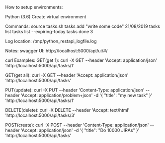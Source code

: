 How to setup environments:

Python (3.6)
Create virtual environment 


Commands:
source tasks.sh
tasks add "write some code" 21/08/2019
tasks list
tasks list --expiring-today
tasks done 3


Log location:
/tmp/python_restapi_logfile.log

Notes:
swagger UI:
http://localhost:5000/api/ui/#/

curl Examples: 
GET(get 1):
curl -X GET --header 'Accept: application/json' 'http://localhost:5000/api/tasks/1'

GET(get all):
curl -X GET --header 'Accept: application/json' 'http://localhost:5000/api/tasks'

PUT(update):
curl -X PUT --header 'Content-Type: application/json' --header 'Accept: application/problem+json' -d '{ "title": "my new task" }' 'http://localhost:5000/api/tasks/1'
 
DELETE(delete):
curl -X DELETE --header 'Accept: text/html' 'http://localhost:5000/api/tasks/3'

POST(create):
curl -X POST --header 'Content-Type: application/json' --header 'Accept: application/json' -d '{ "title": "Do 10000 JIRAs" }' 'http://localhost:5000/api/tasks'